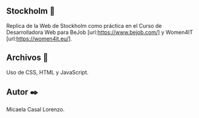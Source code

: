 ## Stockholm 🚀
 
Replica de la Web de Stockholm como práctica en el Curso de Desarrolladora Web 
para BeJob [url:https://www.bejob.com/] y Women4IT [url:https://women4it.eu/].

## Archivos 🚀

Uso de CSS, HTML y JavaScript.

## Autor ✒️

Micaela Casal Lorenzo.